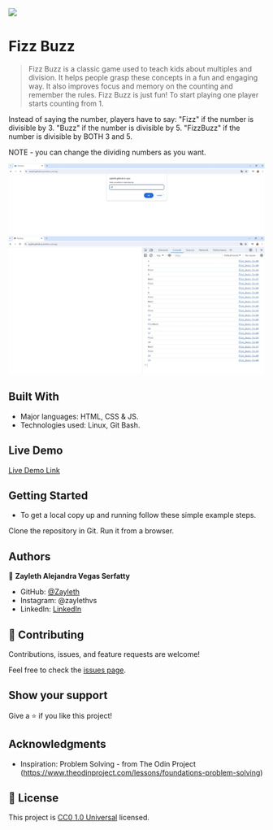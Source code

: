 ![](https://img.shields.io/badge/Uneweb-blue)

# Fizz Buzz

> Fizz Buzz is a classic game used to teach kids about multiples and division. It helps people grasp these concepts in a fun and engaging way. It also improves focus and memory on the counting and remember the rules. Fizz Buzz is just fun! To start playing one player starts counting from 1.

Instead of saying the number, players have to say:
"Fizz" if the number is divisible by 3.
"Buzz" if the number is divisible by 5.
"FizzBuzz" if the number is divisible by BOTH 3 and 5.

NOTE - you can change the dividing numbers as you want. 

![screenshot](./img/screen_1.jpg)
![screenshot](./img/screen_2.jpg)


## Built With

- Major languages: HTML, CSS & JS.
- Technologies used: Linux, Git Bash.

## Live Demo

[Live Demo Link](https://zayleth.github.io/problem_solving/)


## Getting Started
- To get a local copy up and running follow these simple example steps.

Clone the repository in Git.
Run it from a browser.

## Authors

👤 **Zayleth Alejandra Vegas Serfatty**

- GitHub: [@Zayleth](https://github.com/Zayleth)
- Instagram: @zaylethvs
- LinkedIn: [LinkedIn]()

## 🤝 Contributing

Contributions, issues, and feature requests are welcome!

Feel free to check the [issues page](https://github.com/Zayleth/problem_solving/issues).

## Show your support

Give a ⭐️ if you like this project!

## Acknowledgments

- Inspiration: Problem Solving - from The Odin Project (https://www.theodinproject.com/lessons/foundations-problem-solving)

## 📝 License

This project is [CC0 1.0 Universal](LICENSE) licensed.